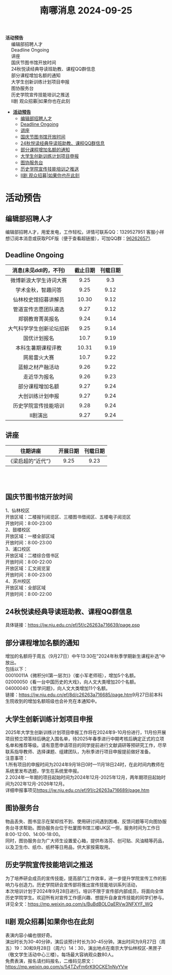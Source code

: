 <html xmlns="http://www.w3.org/1999/xhtml" lang="" xml:lang="">
<head>
  <meta charset="utf-8" />
  <meta name="generator" content="pandoc" />
  <meta name="viewport" content="width=device-width, initial-scale=1.0, user-scalable=yes" />
  <title>南哪消息 2024-09-25</title>
  <style>
    html {
      color: #1a1a1a;
      background-color: #fdfdfd;
    }
    body {
      margin: 0 auto;
      max-width: 36em;
      padding-left: 50px;
      padding-right: 50px;
      padding-top: 50px;
      padding-bottom: 50px;
      hyphens: auto;
      overflow-wrap: break-word;
      text-rendering: optimizeLegibility;
      font-kerning: normal;
    }
    @media (max-width: 600px) {
      body {
        font-size: 0.9em;
        padding: 12px;
      }
      h1 {
        font-size: 1.8em;
      }
    }
    @media print {
      html {
        background-color: white;
      }
      body {
        background-color: transparent;
        color: black;
        font-size: 12pt;
      }
      p, h2, h3 {
        orphans: 3;
        widows: 3;
      }
      h2, h3, h4 {
        page-break-after: avoid;
      }
    }
    p {
      margin: 1em 0;
    }
    a {
      color: #1a1a1a;
    }
    a:visited {
      color: #1a1a1a;
    }
    img {
      max-width: 100%;
    }
    h1, h2, h3, h4, h5, h6 {
      margin-top: 1.4em;
    }
    h5, h6 {
      font-size: 1em;
      font-style: italic;
    }
    h6 {
      font-weight: normal;
    }
    ol, ul {
      padding-left: 1.7em;
      margin-top: 1em;
    }
    li > ol, li > ul {
      margin-top: 0;
    }
    blockquote {
      margin: 1em 0 1em 1.7em;
      padding-left: 1em;
      border-left: 2px solid #e6e6e6;
      color: #606060;
    }
    code {
      font-family: Menlo, Monaco, Consolas, 'Lucida Console', monospace;
      font-size: 85%;
      margin: 0;
      hyphens: manual;
    }
    pre {
      margin: 1em 0;
      overflow: auto;
    }
    pre code {
      padding: 0;
      overflow: visible;
      overflow-wrap: normal;
    }
    .sourceCode {
     background-color: transparent;
     overflow: visible;
    }
    hr {
      background-color: #1a1a1a;
      border: none;
      height: 1px;
      margin: 1em 0;
    }
    table {
      margin: 1em 0;
      border-collapse: collapse;
      width: 100%;
      overflow-x: auto;
      display: block;
      font-variant-numeric: lining-nums tabular-nums;
    }
    table caption {
      margin-bottom: 0.75em;
    }
    tbody {
      margin-top: 0.5em;
      border-top: 1px solid #1a1a1a;
      border-bottom: 1px solid #1a1a1a;
    }
    th {
      border-top: 1px solid #1a1a1a;
      padding: 0.25em 0.5em 0.25em 0.5em;
    }
    td {
      padding: 0.125em 0.5em 0.25em 0.5em;
    }
    header {
      margin-bottom: 4em;
      text-align: center;
    }
    #TOC li {
      list-style: none;
    }
    #TOC ul {
      padding-left: 1.3em;
    }
    #TOC > ul {
      padding-left: 0;
    }
    #TOC a:not(:hover) {
      text-decoration: none;
    }
    code{white-space: pre-wrap;}
    span.smallcaps{font-variant: small-caps;}
    div.columns{display: flex; gap: min(4vw, 1.5em);}
    div.column{flex: auto; overflow-x: auto;}
    div.hanging-indent{margin-left: 1.5em; text-indent: -1.5em;}
    /* The extra [class] is a hack that increases specificity enough to
       override a similar rule in reveal.js */
    ul.task-list[class]{list-style: none;}
    ul.task-list li input[type="checkbox"] {
      font-size: inherit;
      width: 0.8em;
      margin: 0 0.8em 0.2em -1.6em;
      vertical-align: middle;
    }
    .display.math{display: block; text-align: center; margin: 0.5rem auto;}
  </style>
</head>
<body>
<header id="title-block-header">
<h1 class="title">南哪消息 2024-09-25</h1>
</header>
<nav id="TOC" role="doc-toc">
<ul>
<li><a href="#活动预告" id="toc-活动预告"><strong>活动预告</strong></a>
<ul>
<li><a href="#编辑部招聘人才"
id="toc-编辑部招聘人才">编辑部招聘人才</a></li>
<li><a href="#deadline-ongoing" id="toc-deadline-ongoing">Deadline
Ongoing</a></li>
<li><a href="#讲座" id="toc-讲座">讲座</a></li>
<li><a href="#国庆节图书馆开放时间"
id="toc-国庆节图书馆开放时间">国庆节图书馆开放时间</a></li>
<li><a href="#秋悦读经典导读班助教课程qq群信息"
id="toc-秋悦读经典导读班助教课程qq群信息">24秋悦读经典导读班助教、课程QQ群信息</a></li>
<li><a href="#部分课程增加名额的通知"
id="toc-部分课程增加名额的通知">部分课程增加名额的通知</a></li>
<li><a href="#大学生创新训练计划项目申报"
id="toc-大学生创新训练计划项目申报">大学生创新训练计划项目申报</a></li>
<li><a href="#图协服务台" id="toc-图协服务台">图协服务台</a></li>
<li><a href="#历史学院宣传技能培训之推送"
id="toc-历史学院宣传技能培训之推送">历史学院宣传技能培训之推送</a></li>
<li><a href="#ii剧-观众招募如果你也在此刻"
id="toc-ii剧-观众招募如果你也在此刻">II剧
观众招募|如果你也在此刻</a></li>
</ul></li>
</ul>
</nav>
<ul>
<li><a href="#活动预告" id="toc-活动预告"><strong>活动预告</strong></a>
<ul>
<li><a href="#编辑部招聘人才"
id="toc-编辑部招聘人才">编辑部招聘人才</a></li>
<li><a href="#deadline-ongoing" id="toc-deadline-ongoing">Deadline
Ongoing</a></li>
<li><a href="#讲座" id="toc-讲座">讲座</a></li>
<li><a href="#国庆节图书馆开放时间"
id="toc-国庆节图书馆开放时间">国庆节图书馆开放时间</a></li>
<li><a href="#秋悦读经典导读班助教课程qq群信息"
id="toc-秋悦读经典导读班助教课程qq群信息">24秋悦读经典导读班助教、课程QQ群信息</a></li>
<li><a href="#部分课程增加名额的通知"
id="toc-部分课程增加名额的通知">部分课程增加名额的通知</a></li>
<li><a href="#大学生创新训练计划项目申报"
id="toc-大学生创新训练计划项目申报">大学生创新训练计划项目申报</a></li>
<li><a href="#图协服务台" id="toc-图协服务台">图协服务台</a></li>
<li><a href="#历史学院宣传技能培训之推送"
id="toc-历史学院宣传技能培训之推送">历史学院宣传技能培训之推送</a></li>
<li><a href="#ii剧-观众招募如果你也在此刻"
id="toc-ii剧-观众招募如果你也在此刻">II剧
观众招募|如果你也在此刻</a></li>
</ul></li>
</ul>
<h1 id="活动预告"><strong>活动预告</strong></h1>
<h2 id="编辑部招聘人才">编辑部招聘人才</h2>
<p>编辑部招聘人才，用爱发电，工作轻松，详情可联系QQ：1329527951
客服小祥<br />
想订阅本消息或获取PDF版（便于查看超链接），可加QQ群：<a
href="https://qm.qq.com/q/FGX1VYCrGS">962626571</a>.</p>
<h2 id="deadline-ongoing">Deadline Ongoing</h2>
<table>
<thead>
<tr class="header">
<th style="text-align: center;">消息(未见ddl的，不刊)</th>
<th style="text-align: center;">截止日期</th>
<th style="text-align: center;">刊载日期</th>
</tr>
</thead>
<tbody>
<tr class="odd">
<td style="text-align: center;">微博新浪大学生诗词大赛</td>
<td style="text-align: center;">9.25</td>
<td style="text-align: center;">9.3</td>
</tr>
<tr class="even">
<td style="text-align: center;">学术金秋，智趣问答</td>
<td style="text-align: center;">9.25</td>
<td style="text-align: center;">9.12</td>
</tr>
<tr class="odd">
<td style="text-align: center;">仙林校史馆招募讲解员</td>
<td style="text-align: center;">10.30</td>
<td style="text-align: center;">9.12</td>
</tr>
<tr class="even">
<td style="text-align: center;">管道宣传志愿团队遴选</td>
<td style="text-align: center;">9.27</td>
<td style="text-align: center;">9.12</td>
</tr>
<tr class="odd">
<td style="text-align: center;">郑钢教育菁英报名</td>
<td style="text-align: center;">9.24</td>
<td style="text-align: center;">9.14</td>
</tr>
<tr class="even">
<td style="text-align: center;">大气科学学生创新论坛招新</td>
<td style="text-align: center;">9.25</td>
<td style="text-align: center;">9.14</td>
</tr>
<tr class="odd">
<td style="text-align: center;">国优计划报名</td>
<td style="text-align: center;">10.7</td>
<td style="text-align: center;">9.19</td>
</tr>
<tr class="even">
<td style="text-align: center;">本科生暑期课程评教</td>
<td style="text-align: center;">10.31</td>
<td style="text-align: center;">9.19</td>
</tr>
<tr class="odd">
<td style="text-align: center;">网易雷火大赛</td>
<td style="text-align: center;">10.7</td>
<td style="text-align: center;">9.22</td>
</tr>
<tr class="even">
<td style="text-align: center;">蓝鲸之材产融活动</td>
<td style="text-align: center;">9.26</td>
<td style="text-align: center;">9.22</td>
</tr>
<tr class="odd">
<td style="text-align: center;">走近华为报名</td>
<td style="text-align: center;">9.26</td>
<td style="text-align: center;">9.23</td>
</tr>
<tr class="even">
<td style="text-align: center;">部分课程增加名额</td>
<td style="text-align: center;">9.27</td>
<td style="text-align: center;">9.24</td>
</tr>
<tr class="odd">
<td style="text-align: center;">大创训练计划申报</td>
<td style="text-align: center;">9.27</td>
<td style="text-align: center;">9.24</td>
</tr>
<tr class="even">
<td style="text-align: center;">历史学院宣传技能培训</td>
<td style="text-align: center;">9.28</td>
<td style="text-align: center;">9.24</td>
</tr>
<tr class="odd">
<td style="text-align: center;">II剧演出</td>
<td style="text-align: center;">9.27</td>
<td style="text-align: center;">9.24</td>
</tr>
</tbody>
</table>
<h2 id="讲座">讲座</h2>
<table>
<thead>
<tr class="header">
<th style="text-align: center;">往期讲座</th>
<th style="text-align: center;">开展日期</th>
<th style="text-align: center;">刊载日期</th>
</tr>
</thead>
<tbody>
<tr class="odd">
<td style="text-align: center;">《梁启超的”近代”》</td>
<td style="text-align: center;">9.25</td>
<td style="text-align: center;">9.23</td>
</tr>
</tbody>
</table>
<p><br />
<br />
</p>
<h2 id="国庆节图书馆开放时间">国庆节图书馆开放时间</h2>
<p>1、仙林校区<br />
开放区域：二楼报刊阅览区、三楼图书借阅区、五楼电子阅览区<br />
开放时间：8:00-23:00<br />
2、鼓楼校区<br />
开放区域：一楼全部区域<br />
开放时间：8:00-23:00<br />
3、浦口校区<br />
开放区域：二楼综合借书区<br />
开放时间：8:00-22:00<br />
开放区域：汇文阅览室<br />
开放时间：8:00-23:00<br />
4、苏州校区<br />
开放区域：全部区域<br />
开放时间：8:00-22:00<br />
</p>
<h2
id="秋悦读经典导读班助教课程qq群信息">24秋悦读经典导读班助教、课程QQ群信息</h2>
<p>具体链接：<a
href="https://jw.nju.edu.cn/ef/5f/c26263a716639/page.psp"
class="uri">https://jw.nju.edu.cn/ef/5f/c26263a716639/page.psp</a><br />
</p>
<h2 id="部分课程增加名额的通知">部分课程增加名额的通知</h2>
<p>增加的名额将于周五（9月27日）中午13:30在”2024年秋季学期新生课程补选”中放出。<br />
包括以下：<br />
00010011A《微积分I(第一层次)》（崔小军老师班），增加5个名额。<br />
02000050《看一台中国历史的大戏》，向人文大类增加20个名额。<br />
04000040《哲学问题》，向人文大类增加11个名额。<br />
链接：<a href="https://jw.nju.edu.cn/ef/8d/c26263a716685/page.htm"
class="uri">https://jw.nju.edu.cn/ef/8d/c26263a716685/page.htm</a>9月27日前本科生院收到的增加名额班级也会补充在本通知中。</p>
<h2 id="大学生创新训练计划项目申报">大学生创新训练计划项目申报</h2>
<p>2025年大学生创新训练计划项目申报工作将在2024年9-10月份进行，11月份开展项目预立项答辩后确定入围名单，待2025年春季进行中期考核后确定正式的立项名单和推荐等级。请有意愿申请项目的同学提前进行文献调研等预研究工作，尽早联系指导教师、选择课题、组建团队，为秋季进行项目申报提前做好准备。<br />
注意事项：<br />
1.所有项目的申报时间为2024年9月18日0时—11月18日24时，在此时间内教师在系统里发布选题，学生在系统里申报。<br />
2.2024年一年期的项目起始时间为2024年12月-2025年12月，两年期项目起始时间为202年12月-2026年12月。<br />
详细申报事项见<a
href="https://jw.nju.edu.cn/ef/91/c26263a716689/page.htm"
class="uri">https://jw.nju.edu.cn/ef/91/c26263a716689/page.htm</a></p>
<h2 id="图协服务台">图协服务台</h2>
<p>物品丢失、图书显示在架却找不到、使用研讨间遇到困难、反馈问题等可向图协服务台寻求帮助。图协服务台位于杜厦图书馆三楼IJK区一侧，服务时间为工作日8:00-12:00、14:00-18:00。<br />
同时，图协服务台为广大师生设置爱心箱，提供布洛芬、创可贴、风油精等药品，以及卫生巾、纸巾、纸杯等日用品，供大家按需取用。</p>
<h2 id="历史学院宣传技能培训之推送">历史学院宣传技能培训之推送</h2>
<p>为了培养研会成员的宣传技能，提高部门工作效率，进一步提升学院宣传工作的影响力与创造力。历史学院研会宣传部将推出宣传技能培训系列活动，<br />
本次培训计划于2024年9月28日进行。培训不限于宣传部内部成员，将面向全体历史学院学生。欢迎所有对宣传工作感兴趣、想提升自身宣传技能的同学们参与。<br />
详见全文：<a href="https://mp.weixin.qq.com/s/BuBdBOLOaERVw3NFXYF_WQ"
class="uri">https://mp.weixin.qq.com/s/BuBdBOLOaERVw3NFXYF_WQ</a></p>
<h2 id="ii剧-观众招募如果你也在此刻">II剧 观众招募|如果你也在此刻</h2>
<p>表演内容小编也很好奇。<br />
演出时长为30-40分钟，演后谈预计时长为30-45分钟。演出时间为9月27日（周五）19：30和9月28日（周六）14：30，演出地点在南京大学仙林校区-黑匣子（敬文学生活动中心三楼）。每场最大容纳观众数80人。<br />
免费表演，报名请扫码报名，二维码见原文：<a
href="https://mp.weixin.qq.com/s/54TZvFm6rK9OCKE1nNyYVw"
class="uri">https://mp.weixin.qq.com/s/54TZvFm6rK9OCKE1nNyYVw</a></p>
</body>
</html>
